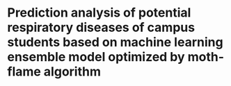 # Prediction analysis of potential respiratory diseases of campus students based on machine learning ensemble model optimized by moth-flame algorithm

